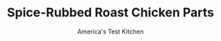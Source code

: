 ---
layout: ../../layouts/MarkdownPostLayout.astro
title: Spice-Rubbed Roast Chicken Parts
author: America's Test Kitchen
pubDate: 2023-03-15
description: "We shave off cooking time by using chicken parts instead of a whole chicken."
image_url: https://res.cloudinary.com/hksqkdlah/image/upload/ar_1:1,c_fill,dpr_2.0,f_auto,fl_lossy.progressive.strip_profile,g_faces:auto,q_auto:low,w_344/19983_sfs-spice-rubbed-roasted-chicken-024
tags: ["Main Courses","Chicken","Weeknight"]
calories: 3674
protein: 64
carbohydrates: 5
fats: 
fiber: 2
ingredients: ["1/2 cup, fresh mint leaves","1/3 cup, olive oil","6 , garlic cloves, peeled",", Salt and pepper","1 tablespoon, ground cumin","1 tablespoon, smoked paprika","1 tablespoon, dried oregano","2 teaspoons, grated lime zest plus 1/4 cup juice (2 limes)","1 teaspoon minced, habanero chile","3 pounds, bone-in chicken pieces (split breasts cut in half, drumsticks, and/or thighs), trimmed"]
serves: 4
time: "30 minutes"
instructions: ["Adjust oven rack to lowest position and heat oven to 450 degrees. Line rimmed baking sheet with aluminum foil. Process mint, oil, garlic, 1 tablespoon salt, 1 tablespoon pepper, cumin, paprika, oregano, lime zest and juice, and habanero in blender to smooth paste, about 30 seconds. Transfer spice paste to 1-gallon zipper-lock bag. Add chicken to bag, seal, and gently toss to coat chicken evenly with paste.","Arrange chicken skin side up on prepared sheet. Roast until well browned and breasts register 160 degrees and drumsticks/thighs register 175 degrees, about 25 minutes. Transfer to platter and let rest for 5 minutes. Serve."]
nutrition: ["808 mg Potassium","530 mg Phosphorus","104 mg Calcium","6 mg Iron","89 mg Magnesium","889 mg Sodium","4 mg Zinc","69 g Fat","23 mg Niacin (B3)","34 g Monounsaturated","13 g Polyunsaturated","10 mg Vitamin C","255 mg Cholesterol","17 g Saturated","2 g Fiber","35 µg Folate (food)","24 µg Vitamin K","240 g Water","5 g Carbs","35 µg Folate equivalent (total)","64 g Protein","4 mg Vitamin E","1 µg Vitamin B12","1 mg Vitamin B6","206 µg Vitamin A","918 kcal Energy","3674 calories"]
notes: "For milder heat, substitute jalapeno for the habanero. Serve with lime wedges."
---